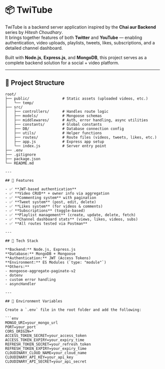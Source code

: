 # 📦 TwiTube

TwiTube is a backend server application inspired by the **Chai aur Backend** series by *Hitesh Choudhary*.  
It brings together features of both **Twitter** and **YouTube** — enabling authentication, video uploads, playlists, tweets, likes, subscriptions, and a detailed channel dashboard.

Built with **Node.js**, **Express.js**, and **MongoDB**, this project serves as a complete backend solution for a social + video platform.

---

## 📁 Project Structure

```text
root/
├── public/               # Static assets (uploaded videos, etc.)
│   └── temp/
├── src/
│   ├── controllers/      # Handles route logic
│   ├── models/           # Mongoose schemas
│   ├── middlewares/      # Auth, error handling, async utilities
│   ├── constants/        # Global constants
│   ├── DB/               # Database connection config
│   ├── utils/            # Helper functions
│   ├── routes/           # Route files (videos, tweets, likes, etc.)
│   ├── app.js            # Express app setup
│   └── index.js          # Server entry point
├── .env
├── .gitignore
├── package.json
└── README.md

---

## 🚀 Features

- ✅ **JWT-based authentication**  
- ✅ **Video CRUD** + owner info via aggregation  
- ✅ **Commenting system** with pagination  
- ✅ **Tweet system** (post, edit, delete)  
- ✅ **Likes system** (for videos & comments)  
- ✅ **Subscriptions** (toggle-based)  
- ✅ **Playlist management** (create, update, delete, fetch)  
- ✅ **Channel dashboard stats** (views, likes, videos, subs)  
- ✅ **All routes tested via Postman**

---

## 🧰 Tech Stack

**Backend:** Node.js, Express.js  
**Database:** MongoDB + Mongoose  
**Authentication:** JWT (Access Tokens)  
**Environment:** ES Modules (`type: "module"`)  
**Others:**  
- mongoose-aggregate-paginate-v2  
- dotenv  
- custom error handling  
- asyncHandler  

---

## 🔐 Environment Variables

Create a `.env` file in the root folder and add the following:

```env
MONGO_URI=your_mongo_url
PORT=your_port
CORS_ORIGIN=*
ACCESS_TOKEN_SECRET=your_access_token
ACCESS_TOKEN_EXPIRY=your_expiry_time
REFRESH_TOKEN_SECRET=your_refresh_token
REFRESH_TOKEN_EXPIRY=your_expiry_time
CLOUDINARY_CLOUD_NAME=your_cloud_name
CLOUDINARY_API_KEY=your_api_key
CLOUDINARY_API_SECRET=your_api_secret
